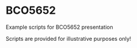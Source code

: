 BCO5652
=======

Example scripts for BCO5652 presentation

Scripts are provided for illustrative purposes only!
